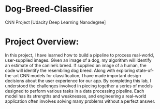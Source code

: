 # Dog-Breed-Classifier
CNN Project [Udacity Deep Learning Nanodegree]

# Project Overview:
 In this project, I have learned how to build a pipeline to process real-world, user-supplied images. Given an image of a dog, my algorithm will identify an estimate of the canine’s breed. If supplied an image of a human, the code will identify the resembling dog breed. Along with exploring state-of-the-art CNN models for classification, I have made important design decisions about the user experience for our app. By completing this lab, I understood the challenges involved in piecing together a series of models designed to perform various tasks in a data processing pipeline. Each model has its strengths and weaknesses, and engineering a real-world application often involves solving many problems without a perfect answer.
 
 
